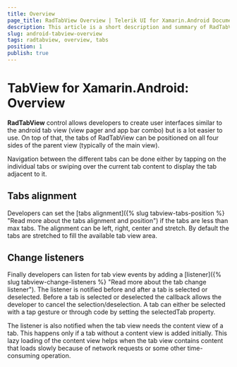 ```yaml
---
title: Overview
page_title: RadTabView Overview | Telerik UI for Xamarin.Android Documentation
description: This article is a short description and summary of RadTabView.
slug: android-tabview-overview
tags: radtabview, overview, tabs
position: 1
publish: true
---
```


# TabView for Xamarin.Android: Overview

**RadTabView** control allows developers to create user interfaces similar to the android tab view (view pager and app bar combo) but is a lot easier to use. On top of that, the tabs of RadTabView can be positioned on all four sides of the parent view (typically of the main view). 

Navigation between the different tabs can be done either by tapping on the individual tabs or swiping over the current tab content to display the tab adjacent to it.

## Tabs alignment

Developers can set the [tabs alignment]({% slug tabview-tabs-position %} "Read more about the tabs alignment and position") if the tabs are less than max tabs. The alignment can be left, right, center and stretch.
By default the tabs are stretched to fill the available tab view area.

## Change listeners

Finally developers can listen for tab view events by adding a [listener]({% slug tabview-change-listeners %} "Read more about the tab change listener"). The listener is notified before and after a tab is selected or deselected.
Before a tab is selected or deselected the callback allows the developer to cancel the selection/deselection. A tab can either be selected with a tap gesture or through code by setting the selectedTab property.

The listener is also notified when the tab view needs the content view of a tab. This happens only if a tab without a content view is added initially. This lazy loading of the content view helps when the tab view contains content that loads slowly because of network requests or some other time-consuming operation.